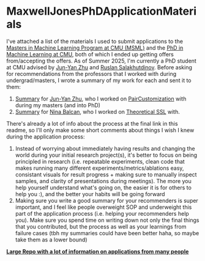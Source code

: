 # MaxwellJonesPhDApplicationMaterials
I've attached a list of the materials I used to submit applications to the [Masters in Machine Learning Program at CMU (MSML)](https://github.com/maxwelljones14/MaxwellJonesPhDApplicationMaterials/blob/main/Maxwell_Jones_CMU_MSML_SOP.pdf) and the [PhD in Machine Learning at CMU](https://github.com/maxwelljones14/MaxwellJonesPhDApplicationMaterials/blob/main/Maxwell_Jones_CMU_PhD_SOP.pdf), both of which I ended up getting offers from/accepting the offers. As of Summer 2025, I'm currently a PhD student at CMU advised by [Jun-Yan Zhu](https://www.cs.cmu.edu/~junyanz/) and [Ruslan Salakhutdinov](https://www.cs.cmu.edu/~rsalakhu/). Before asking for recommendations from the professors that I worked with during undergrad/masters, I wrote a summary of my work for each and sent it to them:
1. [Summary](https://github.com/maxwelljones14/MaxwellJonesPhDApplicationMaterials/blob/main/Maxwell's_Generative_Intelligence_Lab%20Contributions.pdf) for [Jun-Yan Zhu](https://www.cs.cmu.edu/~junyanz/), who I worked on [PairCustomization](https://paircustomization.github.io/) with during my masters (and into PhD)
2. [Summary](https://github.com/maxwelljones14/MaxwellJonesPhDApplicationMaterials/blob/main/Maxwell_Research_Synopsis_Theoretical_ML.pdf) for [Nina Balcan](https://scholars.cmu.edu/3225-nina-balcan), who I worked on [Theoretical SSL](https://arxiv.org/pdf/2306.07098) with.

There's already a lot of info about the process at the final link in this readme, so I'll only make some short comments about things I wish I knew during the application process:
1. Instead of worrying about immediately having results and changing the world during your initial research project(s), it's better to focus on being principled in research (i.e. repeatable experiments, clean code that makes running many different experiments/metrics/ablations easy, consistant visuals for result progress + making sure to manually inspect samples, and clarity of presentations during meetings). The more you help yourself understand what's going on, the easier it is for others to help you :), and the better your habits will be going forward
2. Making sure you write a good summary for your recommenders is super important, and I feel like people overweight SOP and underweight this part of the application process (i.e. helping your recommenders help you). Make sure you spend time on writing down not only the final things that you contributed, but the process as well as your learnings from failure cases (tbh my summaries could have been better haha, so maybe take them as a lower bound)

[**Large Repo with a lot of information on applications from many people**](https://github.com/pliang279/awesome-phd-advice)
